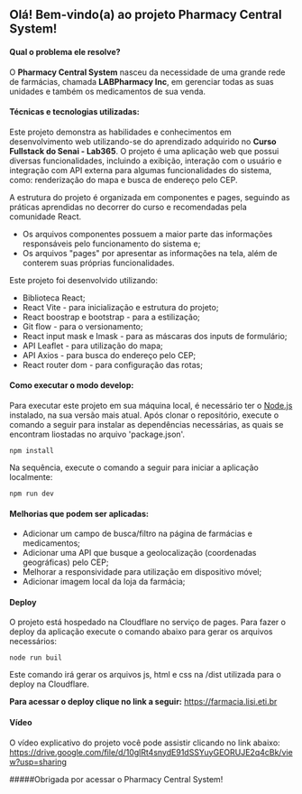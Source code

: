 ## Olá! Bem-vindo(a) ao projeto Pharmacy Central System!

#### Qual o problema ele resolve?
O **Pharmacy Central System** nasceu da necessidade de uma grande rede de farmácias, chamada **LABPharmacy Inc**, em gerenciar todas as suas unidades e também os medicamentos de sua venda.

#### Técnicas e tecnologias utilizadas:

Este projeto demonstra as habilidades e conhecimentos em desenvolvimento web utilizando-se do aprendizado adquirido no **Curso Fullstack do Senai - Lab365**. O projeto é uma aplicação web que possui diversas funcionalidades, incluindo a exibição, interação com o usuário e integração com API externa para algumas funcionalidades do sistema, como: renderização do mapa e busca de endereço pelo CEP.


A estrutura do projeto é organizada em componentes e pages, seguindo as práticas aprendidas no decorrer do curso e recomendadas pela comunidade React. 
-  Os arquivos componentes possuem a maior parte das informações responsáveis pelo funcionamento do sistema e;
- Os arquivos "pages" por apresentar as informações na tela, além de conterem suas próprias funcionalidades.

Este projeto foi desenvolvido utilizando:
- Biblioteca React;
- React Vite - para inicialização e estrutura do projeto;
- React boostrap e bootstrap - para a estilização;
- Git flow - para o versionamento;
- React input mask e Imask - para as máscaras dos inputs de formulário;
- API Leaflet - para utilização do mapa;
- API Axios - para busca do endereço pelo CEP;
- React router dom - para configuração das rotas;


#### Como executar o modo develop:
Para executar este projeto em sua máquina local, é necessário ter o [Node.js](https://nodejs.org/en/download) instalado, na sua versão mais atual. Após clonar o repositório, execute o comando a seguir para instalar as dependências necessárias, as quais se encontram liostadas no arquivo 'package.json'.

```console
npm install
``` 

 Na sequência, execute o comando a seguir para iniciar a aplicação localmente:
 
 ```console
 npm run dev
 ```


#### Melhorias que podem ser aplicadas:
 - Adicionar um campo de busca/filtro na página de farmácias e medicamentos;
 - Adicionar uma API que busque a geolocalização (coordenadas geográficas) pelo CEP;
 - Melhorar a responsividade para utilização em dispositivo móvel;
 - Adicionar imagem local da loja da farmácia;


#### Deploy
 O projeto está hospedado na Cloudflare no serviço de pages. 
 Para fazer o deploy da aplicação execute o comando abaixo para gerar os arquivos necessários:

 ```console
 node run buil
 ```
 Este comando irá gerar os arquivos js, html e css na /dist utilizada para o deploy na Cloudflare.

 **Para acessar o deploy clique no link a seguir:**
 https://farmacia.lisi.eti.br


 #### Vídeo

O vídeo explicativo do projeto você pode assistir clicando no link abaixo:
https://drive.google.com/file/d/10glRt4snydE91dSSYuyGEORUJE2q4cBk/view?usp=sharing


#####Obrigada por acessar o Pharmacy Central System!